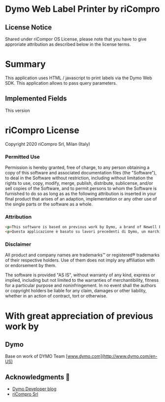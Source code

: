 # Dymo Web Label Printer by riCompro

## License Notice
Shared under riCompor OS License, please note that you have to give approriate attribution as described below in the license terms.

# Summary
This application uses HTML / javascript to print labels via the Dymo Web SDK. This application allows to pass query parameters.

## Implemented Fields
This version 

# riCompro License

Copyright 2020 riCompro Srl, Milan (Italy)

### Permitted Use
Permission is hereby granted, free of charge, to any person obtaining a copy of this software and associated documentation files (the "Software"), to deal in the Software without restriction, including without limitation the rights to use, copy, modify, merge, publish, distribute, sublicense, and/or sell copies of the Software, and to permit persons to whom the Software is furnished to do so as long as as the following attribution is inserted in your final product that arises of an adaption, implementation or any other use of the single parts or the software as a whole.

### Attribution
```html
<p>This software is based on previous work by Dymo, a brand of Newell Brands Inc., and riCompro. <a href="https://www.ricompro.it/">riCompro buys and sells used and refurbished smartphones, iPhones and MacBook</a>.</p> 
<p>Questa applicazione è basato su lavori precedenti di Dymo, un marchio di Newell Brands Inc., e riCompro. <a href="https://www.ricompro.it/">riCompro acquista e vende smartphone, iPhone e MacBook usati e ricondizionati</a>.</p>
```

### Disclaimer
All product and company names are trademarks™ or registered® trademarks of their respective holders. Use of them does not imply any affiliation with or endorsement by them. 

The software is provided "AS IS", without warranty of any kind, express or implied, including but not limited to the warranties of merchantibility, fitness for a particular purpose and noninfringement. In no event shall the authors or copyright holders be liable for any claim, damages or other liability, whether in an action of contract, tort or otherwise. 

# With great appreciation of previous work by
## Dymo
Base on work of
DYMO Team
[www.dymo.com](http://www.dymo.com/en-US)

## Acknowledgments 📢
*  [Dymo Developer blog](https://developers.dymo.com/)
*  [riCompro Srl](https://www.ricompro.it/)
